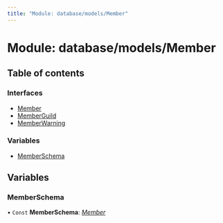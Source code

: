 ```yaml
---
title: "Module: database/models/Member"
---
```


# Module: database/models/Member

## Table of contents

### Interfaces

- [Member](../interfaces/database_models_member.member.md)
- [MemberGuild](../interfaces/database_models_member.memberguild.md)
- [MemberWarning](../interfaces/database_models_member.memberwarning.md)

### Variables

- [MemberSchema](database_models_member.md#memberschema)

## Variables

### MemberSchema

• `Const` **MemberSchema**: [*Member*](../interfaces/database_models_member.member.md)
